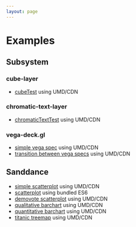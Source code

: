 ```yaml
---
layout: page
---
```


# Examples

## Subsystem

### cube-layer
* [cubeTest](../tests/umd/cubeTest.html) using UMD/CDN

### chromatic-text-layer
* [chromaticTextTest](../tests/umd/chromaticTextTest.html) using UMD/CDN

### vega-deck.gl
* [simple vega spec](../tests/umd/vega-deck.gl.test.html) using UMD/CDN
* [transition between vega specs](../tests/umd/transition.html) using UMD/CDN

## Sanddance
* [simple scatterplot](../tests/umd/test.html) using UMD/CDN
* [scatterplot](../tests/es6/sanddance.html) using bundled ES6
* [demovote scatterplot](../tests/umd/scatterplotTest.html) using UMD/CDN
* [qualitative barchart](../tests/umd/qualBarChartTest.html) using UMD/CDN
* [quantitative barchart](../tests/umd/quanBarChartTest.html) using UMD/CDN
* [titanic treemap](../tests/umd/treeMapTest.html) using UMD/CDN
